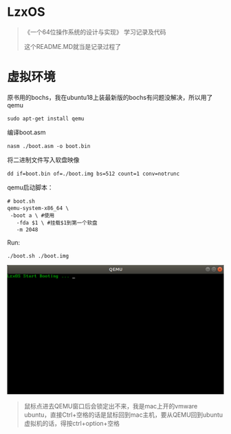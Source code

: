 # LzxOS
> 《一个64位操作系统的设计与实现》 学习记录及代码
>
> 这个README.MD就当是记录过程了

# 虚拟环境

原书用的bochs，我在ubuntu18上装最新版的bochs有问题没解决，所以用了qemu

```
sudo apt-get install qemu
```

编译boot.asm

```
nasm ./boot.asm -o boot.bin
```

将二进制文件写入软盘映像

```
dd if=boot.bin of=./boot.img bs=512 count=1 conv=notrunc
```

qemu启动脚本：

```shell
# boot.sh
qemu-system-x86_64 \
 -boot a \ #使用
   -fda $1 \ #挂载$1到第一个软盘
   -m 2048 
```

Run:

```
./boot.sh ./boot.img
```

<img src="README.assets/image-20200814002712828.png" style="zoom:50%;" />

> 鼠标点进去QEMU窗口后会锁定出不来，我是mac上开的vmware ubuntu，直接Ctrl+空格的话是鼠标回到mac主机，要从QEMU回到ubuntu虚拟机的话，得按ctrl+option+空格

